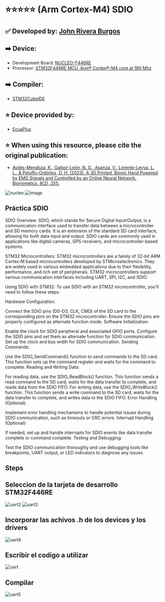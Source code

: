 # ⭐⭐⭐⭐⭐ (Arm Cortex-M4) SDIO
## ✅ Developed by: [John Rivera Burgos](https://www.linkedin.com/in/john-rivera-burgos-bb703079/)
## ➡️ Device:
- Development Board: [NUCLEO-F446RE](https://www.st.com/en/evaluation-tools/nucleo-f446re.html)
- Processor: [STM32F446RE MCU, Arm® Cortex®-M4 core at 180 Mhz](https://www.st.com/en/microcontrollers-microprocessors/stm32f446re.html)
## ➡️ Compiler:
- [STM32CubeIDE](https://www.st.com/en/development-tools/stm32cubeide.html)
## ⭐ Device provided by:
- [EcuaPlus](https://www.facebook.com/Ecuapluss/?locale=es_LA)
## ⭐ When using this resource, please cite the original publication:
- [Avilés-Mendoza, K., Gaibor-León, N. G., Asanza, V., Lorente-Leyva, L. L., & Peluffo-Ordóñez, D. H. (2023). A 3D Printed, Bionic Hand Powered by EMG Signals and Controlled by an Online Neural Network. Biomimetics, 8(2), 255.](https://www.mdpi.com/2313-7673/8/2/255)

![nucleo](https://github.com/vasanza/STM32/assets/12642226/d1d58c13-dedf-4f7f-9a4d-3b7176690220)
![image](https://github.com/jariver1986/STM32F429XX_advanced_Arm_based_32_bit_MCUs/assets/62295761/e481d363-7d3c-4233-b5a8-427262f23545)


## Práctica SDIO
SDIO Overview:
SDIO, which stands for Secure Digital Input/Output, is a communication interface used to transfer data between a microcontroller and SD memory cards. It is an extension of the standard SD card interface, allowing for both data input and output. SDIO cards are commonly used in applications like digital cameras, GPS receivers, and microcontroller-based systems.

STM32 Microcontrollers:
STM32 microcontrollers are a family of 32-bit ARM Cortex-M based microcontrollers developed by STMicroelectronics. They are widely used in various embedded applications due to their flexibility, performance, and rich set of peripherals. STM32 microcontrollers support various communication interfaces including UART, SPI, I2C, and SDIO.

Using SDIO with STM32:
To use SDIO with an STM32 microcontroller, you'll need to follow these steps:

Hardware Configuration:

Connect the SDIO pins (D0-D3, CLK, CMD) of the SD card to the corresponding pins on the STM32 microcontroller.
Ensure the SDIO pins are properly configured as alternate function mode.
Software Initialization:

Enable the clock for SDIO peripheral and associated GPIO ports.
Configure the SDIO pins and set them as alternate function for SDIO communication.
Set up the clock and bus width for SDIO communication.
Sending Commands:

Use the SDIO_SendCommand() function to send commands to the SD card. This function sets up the command register and waits for the command to complete.
Reading and Writing Data:

For reading data, use the SDIO_ReadBlock() function. This function sends a read command to the SD card, waits for the data transfer to complete, and reads data from the SDIO FIFO.
For writing data, use the SDIO_WriteBlock() function. This function sends a write command to the SD card, waits for the data transfer to complete, and writes data to the SDIO FIFO.
Error Handling (Optional):

Implement error handling mechanisms to handle potential issues during SDIO communication, such as timeouts or CRC errors.
Interrupt Handling (Optional):

If needed, set up and handle interrupts for SDIO events like data transfer complete or command complete.
Testing and Debugging:

Test the SDIO communication thoroughly and use debugging tools like breakpoints, UART output, or LED indicators to diagnose any issues.

## Steps
## Seleccion de la tarjeta de desarrollo STM32F446RE
![uart2](https://github.com/vasanza/STM32/assets/12642226/e1780153-6cae-4052-9bd4-7303efe4d19a)
![uart3](https://github.com/vasanza/STM32/assets/12642226/7884bf80-70e2-4a80-9320-936fa2ab9de8)
## Incorporar las achivos .h de los devices y los drivers
![uart4](https://github.com/vasanza/STM32/assets/12642226/61b44ee5-37c9-46fd-9eb7-1eba41dea17b)
## Escribir el codigo a utilizar
![uart](https://github.com/vasanza/STM32/assets/12642226/d03c0476-546a-4f85-8dc6-1f015bf0130c)

## Compilar
![uart5](https://github.com/vasanza/STM32/assets/12642226/d5026045-6802-4261-adee-c62b8f50cf1e)




